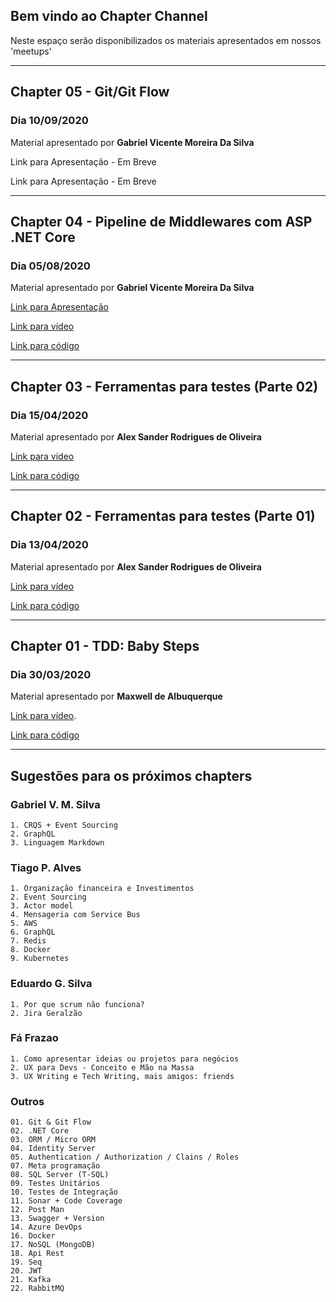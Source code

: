 ## Bem vindo ao Chapter Channel

Neste espaço serão disponibilizados os materiais apresentados em nossos 'meetups'

---

## Chapter 05 - Git/Git Flow
### Dia 10/09/2020

Material apresentado por **Gabriel Vicente Moreira Da Silva**

Link para Apresentação - Em Breve

Link para Apresentação - Em Breve

---

## Chapter 04 - Pipeline de Middlewares com ASP .NET Core
### Dia 05/08/2020

Material apresentado por **Gabriel Vicente Moreira Da Silva**

[Link para Apresentação](https://github.com/Channel-Chapter/chapter-04-pipeline-middlewares/blob/master/Apresenta%C3%A7%C3%A3o/Pipeline_Middlewares_ASP_NET_Core_Gabriel_Moreira.pptx)

[Link para vídeo](https://youtu.be/CbpnKLzt5Vo)

[Link para código](https://github.com/Channel-Chapter/chapter-04-pipeline-middlewares)

---

## Chapter 03 - Ferramentas para testes (Parte 02)
### Dia 15/04/2020

Material apresentado por **Alex Sander Rodrigues de Oliveira**

[Link para vídeo](https://youtu.be/z87hEuv4628)

[Link para código](https://github.com/channel-chapter/chapter-03-ferramentas-testes-p2)

---

## Chapter 02 - Ferramentas para testes (Parte 01)
### Dia 13/04/2020

Material apresentado por **Alex Sander Rodrigues de Oliveira**

[Link para vídeo](https://youtu.be/WBYmD-bZ3IY)

[Link para código](https://github.com/channel-chapter/chapter-02-ferramentas-testes)

---

## Chapter 01 - TDD: Baby Steps
### Dia 30/03/2020

Material apresentado por **Maxwell de Albuquerque**

[Link para vídeo](https://youtu.be/RddTM2ff9lA).

[Link para código](https://github.com/channel-chapter/chapter-01-tdd-baby-steps)

---

## Sugestões para os próximos chapters

### Gabriel V. M. Silva
	1. CRQS + Event Sourcing
	2. GraphQL
	3. Linguagem Markdown
	
### Tiago P. Alves
	1. Organização financeira e Investimentos
	2. Event Sourcing
	3. Actor model
	4. Mensageria com Service Bus
	5. AWS
	6. GraphQL
	7. Redis
	8. Docker
	9. Kubernetes

### Eduardo G. Silva
	1. Por que scrum não funciona?
	2. Jira Geralzão 
	
### Fá Frazao
	1. Como apresentar ideias ou projetos para negócios
	2. UX para Devs - Conceito e Mão na Massa
	3. UX Writing e Tech Writing, mais amigos: friends	

### Outros
	01. Git & Git Flow
	02. .NET Core
	03. ORM / Micro ORM
	04. Identity Server
	05. Authentication / Authorization / Clains / Roles
	07. Meta programação
	08. SQL Server (T-SQL)
	09. Testes Unitários
	10. Testes de Integração
	11. Sonar + Code Coverage
	12. Post Man
	13. Swagger + Version
	14. Azure DevOps
	16. Docker
	17. NoSQL (MongoDB)
	18. Api Rest
	19. Seq
	20. JWT
	21. Kafka
	22. RabbitMQ

